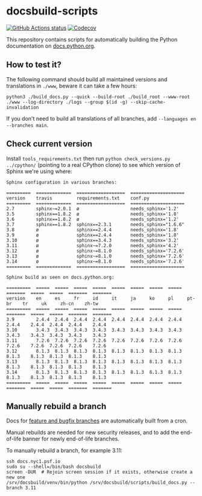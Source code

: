# docsbuild-scripts

[![GitHub Actions status](https://github.com/python/docsbuild-scripts/actions/workflows/test.yml/badge.svg)](https://github.com/python/docsbuild-scripts/actions/workflows/test.yml)
[![Codecov](https://codecov.io/gh/python/docsbuild-scripts/branch/main/graph/badge.svg)](https://codecov.io/gh/python/docsbuild-scripts)

This repository contains scripts for automatically building the Python
documentation on [docs.python.org](https://docs.python.org).


## How to test it?

The following command should build all maintained versions and
translations in `./www`, beware it can take a few hours:

```shell
python3 ./build_docs.py --quick --build-root ./build_root --www-root ./www --log-directory ./logs --group $(id -g) --skip-cache-invalidation
```

If you don't need to build all translations of all branches, add
`--languages en --branches main`.


## Check current version

Install `tools_requirements.txt` then run `python check_versions.py
../cpython/` (pointing to a real CPython clone) to see which version
of Sphinx we're using where:

    Sphinx configuration in various branches:

    =========  =============  ==================  ====================
    version    travis         requirements.txt    conf.py
    =========  =============  ==================  ====================
    2.7        sphinx~=2.0.1  ø                   needs_sphinx='1.2'
    3.5        sphinx==1.8.2  ø                   needs_sphinx='1.8'
    3.6        sphinx==1.8.2  ø                   needs_sphinx='1.2'
    3.7        sphinx==1.8.2  sphinx==2.3.1       needs_sphinx="1.6.6"
    3.8        ø              sphinx==2.4.4       needs_sphinx='1.8'
    3.9        ø              sphinx==2.4.4       needs_sphinx='1.8'
    3.10       ø              sphinx==3.4.3       needs_sphinx='3.2'
    3.11       ø              sphinx~=7.2.0       needs_sphinx='4.2'
    3.12       ø              sphinx~=8.1.0       needs_sphinx='7.2.6'
    3.13       ø              sphinx~=8.1.0       needs_sphinx='7.2.6'
    3.14       ø              sphinx~=8.1.0       needs_sphinx='7.2.6'
    =========  =============  ==================  ====================

    Sphinx build as seen on docs.python.org:

    =========  =====  =====  =====  =====  =====  =====  =====  =====  =======  =====  =====  =======  =======
    version    en     es     fr     id     it     ja     ko     pl     pt-br    tr     uk     zh-cn    zh-tw
    =========  =====  =====  =====  =====  =====  =====  =====  =====  =======  =====  =====  =======  =======
    3.9        2.4.4  2.4.4  2.4.4  2.4.4  2.4.4  2.4.4  2.4.4  2.4.4  2.4.4    2.4.4  2.4.4  2.4.4    2.4.4
    3.10       3.4.3  3.4.3  3.4.3  3.4.3  3.4.3  3.4.3  3.4.3  3.4.3  3.4.3    3.4.3  3.4.3  3.4.3    3.4.3
    3.11       7.2.6  7.2.6  7.2.6  7.2.6  7.2.6  7.2.6  7.2.6  7.2.6  7.2.6    7.2.6  7.2.6  7.2.6    7.2.6
    3.12       8.1.3  8.1.3  8.1.3  8.1.3  8.1.3  8.1.3  8.1.3  8.1.3  8.1.3    8.1.3  8.1.3  8.1.3    8.1.3
    3.13       8.1.3  8.1.3  8.1.3  8.1.3  8.1.3  8.1.3  8.1.3  8.1.3  8.1.3    8.1.3  8.1.3  8.1.3    8.1.3
    3.14       8.1.3  8.1.3  8.1.3  8.1.3  8.1.3  8.1.3  8.1.3  8.1.3  8.1.3    8.1.3  8.1.3  8.1.3    8.1.3
    =========  =====  =====  =====  =====  =====  =====  =====  =====  =======  =====  =====  =======  =======

## Manually rebuild a branch

Docs for [feature and bugfix branches](https://devguide.python.org/versions/) are
automatically built from a cron.

Manual rebuilds are needed for new security releases,
and to add the end-of-life banner for newly end-of-life branches.

To manually rebuild a branch, for example 3.11:

```shell
ssh docs.nyc1.psf.io
sudo su --shell=/bin/bash docsbuild
screen -DUR  # Rejoin screen session if it exists, otherwise create a new one
/srv/docsbuild/venv/bin/python /srv/docsbuild/scripts/build_docs.py --branch 3.11
```
